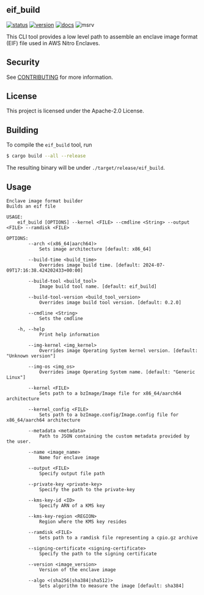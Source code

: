## eif\_build

[![status]][actions] [![version]][crates.io] [![docs]][docs.rs] ![msrv]

[status]: https://img.shields.io/github/actions/workflow/status/aws/aws-nitro-enclaves-image-format/ci.yml?branch=main
[actions]: https://github.com/aws/aws-nitro-enclaves-image-format/actions?query=branch%3Amain
[version]: https://img.shields.io/crates/v/eif_build.svg
[crates.io]: https://crates.io/crates/eif_build
[docs]: https://img.shields.io/docsrs/eif_build
[docs.rs]: https://docs.rs/eif_build
[msrv]: https://img.shields.io/badge/MSRV-1.71.1-blue

This CLI tool provides a low level path to assemble an enclave image format (EIF) file used in AWS Nitro Enclaves.

## Security

See [CONTRIBUTING](../CONTRIBUTING.md#security-issue-notifications) for more information.

## License

This project is licensed under the Apache-2.0 License.

## Building

To compile the `eif_build` tool, run

```sh
$ cargo build --all --release
```

The resulting binary will be under `./target/release/eif_build`.

## Usage

```plain
Enclave image format builder
Builds an eif file

USAGE:
    eif_build [OPTIONS] --kernel <FILE> --cmdline <String> --output <FILE> --ramdisk <FILE>

OPTIONS:
        --arch <(x86_64|aarch64)>
            Sets image architecture [default: x86_64]

        --build-time <build_time>
            Overrides image build time. [default: 2024-07-09T17:16:38.424202433+00:00]

        --build-tool <build_tool>
            Image build tool name. [default: eif_build]

        --build-tool-version <build_tool_version>
            Overrides image build tool version. [default: 0.2.0]

        --cmdline <String>
            Sets the cmdline

    -h, --help
            Print help information

        --img-kernel <img_kernel>
            Overrides image Operating System kernel version. [default: "Unknown version"]

        --img-os <img_os>
            Overrides image Operating System name. [default: "Generic Linux"]

        --kernel <FILE>
            Sets path to a bzImage/Image file for x86_64/aarch64 architecture

        --kernel_config <FILE>
            Sets path to a bzImage.config/Image.config file for x86_64/aarch64 architecture

        --metadata <metadata>
            Path to JSON containing the custom metadata provided by the user.

        --name <image_name>
            Name for enclave image

        --output <FILE>
            Specify output file path

        --private-key <private-key>
            Specify the path to the private-key

        --kms-key-id <ID>
            Specify ARN of a KMS key

        --kms-key-region <REGION>
            Region where the KMS key resides

        --ramdisk <FILE>
            Sets path to a ramdisk file representing a cpio.gz archive

        --signing-certificate <signing-certificate>
            Specify the path to the signing certificate

        --version <image_version>
            Version of the enclave image

        --algo <(sha256|sha384|sha512)>
            Sets algorithm to measure the image [default: sha384]
```
